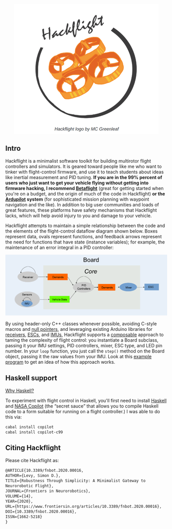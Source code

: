 <p align="center"> 
<img src="media/logo.png" width=450>
</p>

## Intro

Hackflight is a minimalist software toolkit for building multirotor flight
controllers and simulators.  It is geared toward people like me who want to
tinker with flight-control firmware, and use it to teach students about ideas
like inertial measurement and PID tuning.  <b>If you are in the 99% percent of
users who just want to get your vehicle flying without getting into firmware
hacking, I recommend [Betaflight](http://betaflight.com/)</b> (great for
getting started when you're on a budget, and the origin of much of the code in
Hackflight) <b>or the [Ardupilot](http://copter.ardupilot.org) system</b> (for
sophisticated mission planning with waypoint navigation and the like).  In
addition to big user communities and loads of great features, these platforms
have safety mechanisms that Hackflight lacks, which will help avoid injury to
you and damage to your vehicle.



Hackflight attempts to maintain a simple relationship between
the code and the elements of the flight-control dataflow diagram shown below.
Boxes represent data, ovals represent functions, and feedback arrows
represent the need for functions that have state (instance variables); for
example, the maintenance of an error integral in a PID controller:

<p align="center"> 
<img src="media/dataflow.png" width=700>
</p>

By using header-only C++ classes whenever possible, avoiding C-style macros and 
[null pointers](https://www.infoq.com/presentations/Null-References-The-Billion-Dollar-Mistake-Tony-Hoare/),
and leveraging existing Arduino libraries for 
[receivers](https://github.com/bolderflight/sbus),
[ESCs](https://github.com/simondlevy/DshotSTM32), and
[IMUs](https://github.com/simondlevy/MPU6x00),
Hackflight supports a [composable](https://www.programmingtalks.org/talk/brian-beckman-dont-fear-the-monad) 
approach to taming the complexity of flight control: you instantiate a Board
subclass, passing it your IMU settings, PID controllers, mixer, ESC type, and LED
pin number.  In your ```loop``` function, you just call the ```step()``` method
on the Board object, passing it the raw values from your IMU.  Look at this
[example
program](https://github.com/simondlevy/Hackflight/blob/master/examples/MambaF411Dsmx/MambaF411Dsmx.ino)
to get an idea of how this approach works.

## Haskell support

[Why Haskell?](https://koerbitz.me/posts/Why-I-love-Haskell.html)

To experiment with flight control in Haskell, you'll first need to install
[Haskell](https://www.haskell.org/) and [NASA
Copilot](https://copilot-language.github.io) (the &ldquo;secret sauce&rdquo;
that allows you to compile Haskell code to a form suitable for running on a
flight controller.)  I was able to do this via:

```
cabal install copilot
cabal install copilot-c99
```




## Citing Hackflight

Please cite Hackflight as:

```
@ARTICLE{10.3389/fnbot.2020.00016,
AUTHOR={Levy, Simon D.},   
TITLE={Robustness Through Simplicity: A Minimalist Gateway to Neurorobotic Flight},      
JOURNAL={Frontiers in Neurorobotics},      
VOLUME={14},           
YEAR={2020},      
URL={https://www.frontiersin.org/articles/10.3389/fnbot.2020.00016},       
DOI={10.3389/fnbot.2020.00016},      
ISSN={1662-5218}
}
```

